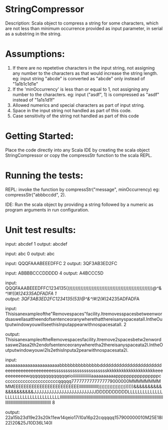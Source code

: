 # StringCompressor
Description:
Scala object to compress a string for some characters, which are not less than minimum occurrence provided as input parameter, in serial as a substring in the string.

# Assumptions:
1. If there are no repetetive characters in the input string, not assigning any number to the characters as that would increase the string    length.
   eg: input string "abcde" is converted as "abcde" only instead of "1a1b1c1d1e"
2. If the 'minOccurrency' is less than or equal to 1, not assigning any number to the characters.
   eg: input ("asdf", 1) is compressed as "asdf" instead of "1a1s1d1f"
3. Allowed numerics and special characters as part of input string.
4. Space in the input string not handled as part of this code.
5. Case sensitivity of the string not handled as part of this code

# Getting Started:

Place the code directly into any Scala IDE by creating the scala object StringCompressor or copy the compressStr function to the scala REPL.

# Running the tests:

REPL: invoke the function by compressStr("message", minOccurrency) eg: compressStr("abbbccdd", 2).

IDE: Run the scala object by providing a string followed by a numeric as program arguments in run configuration.

# Unit test results:

input: abcdef 1
output: abcdef

input: abc 0
output: abc

input: QQQFAAABEEEDFFC 2
output: 3QF3AB3ED2FC

input: ABBBBCCCDDDDD 4
output: A4BCCC5D

input: QQQFAAABEEEDFFC1234135(*)))))))))))))))))))))))))))))))))))))))))))))))))))))@^*&^!#!((#*)24335ADFADFA  1   
output: 3QF3AB3ED2FC1234135(*53)@^*&^!#!2(#*)24235ADFADFA

input: Thisisanexampleofthe"Removespaces"facility.Itremovesspacesbetweenwordsaswellasattheendofsentenceoranywherethatthereisanyspaceatall.IntheOutputwindowyouwillseethisInputappearwithnospacesatall. 2

output:
ThisisanexampleoftheRemovespacesfacility.Itremove2spacesbetw2enwordsaswe2lasa2th2endofsentenceoranywheretha2thereisanyspaceata2l.IntheOutputwindowyouwi2ls2ethisInputa2pearwithnospacesata2l.

input:
aaaaaaaaaaaaaaaaaaaaaabbbbbbbbbbbbbbbdddddddddddddddddddddddeeeeeeeeeeeeeeeeeeessssssssssssssssssssssskkkkkkkkkkkkkkkkkkkkeeeeeeeeeeewqqqqqqqqqqqqqqeioiiiiiiiiiiiiiiiiiaaaaaaaaaappppppppppppppppccccccccccccccccccccccqqqqq7777777777777779000000MMMMMMMMMMEEEEEEEEEEEEEEEEEEEEEEEEEllllllllllllllllll))))))))))))))))))))))&&&&&&&&&&&&&&&&&&&&JJJJJJJJJJJJJJJJJJJJJJJJJDDDDDDDDDDLLLLLLLLLLLLLLLLLLLLLLLLLLLLLLLLLLLLllllllllllllllllllllllllllllllllllllllllllllllllllllllllllllllllllllllllllllllllllllllllllllllllllllllllllllllllllllllllllllllllllllllllllll 8

output:
22a15b23d19e23s20k11ew14qeio17i10a16p22cqqqqq157900000010M25E18l22)20&25J10D36L140l
